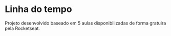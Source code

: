# Linha do tempo

Projeto desenvolvido baseado em 5 aulas disponibilizadas de forma gratuira pela Rocketseat.
